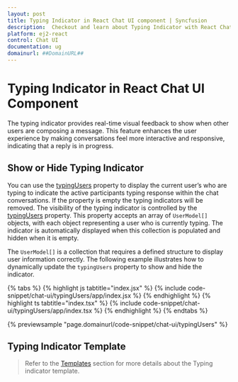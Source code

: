 ```yaml
---
layout: post
title: Typing Indicator in React Chat UI component | Syncfusion
description:  Checkout and learn about Typing Indicator with React Chat UI component of Syncfusion Essential JS 2 and more details.
platform: ej2-react
control: Chat UI
documentation: ug
domainurl: ##DomainURL##
---
```


# Typing Indicator in React Chat UI Component

The typing indicator provides real-time visual feedback to show when other users are composing a message. This feature enhances the user experience by making conversations feel more interactive and responsive, indicating that a reply is in progress.

## Show or Hide Typing Indicator

You can use the [typingUsers](../api/chat-ui/#typingusers) property to display the current user’s who are typing to indicate the active participants typing response within the chat conversations. If the property is empty the typing indicators will be removed.
The visibility of the typing indicator is controlled by the [typingUsers](../api/chat-ui/#typingusers) property. This property accepts an array of `UserModel[]` objects, with each object representing a user who is currently typing. The indicator is automatically displayed when this collection is populated and hidden when it is empty.

The `UserModel[]` is a collection that requires a defined structure to display user information correctly. The following example illustrates how to dynamically update the `typingUsers` property to show and hide the indicator.

{% tabs %}
{% highlight js tabtitle="index.jsx" %}
{% include code-snippet/chat-ui/typingUsers/app/index.jsx %}
{% endhighlight %}
{% highlight ts tabtitle="index.tsx" %}
{% include code-snippet/chat-ui/typingUsers/app/index.tsx %}
{% endhighlight %}
{% endtabs %}

{% previewsample "page.domainurl/code-snippet/chat-ui/typingUsers" %}

## Typing Indicator Template

> Refer to the [Templates](./templates#typing-users-template) section for more details about the Typing indicator template.